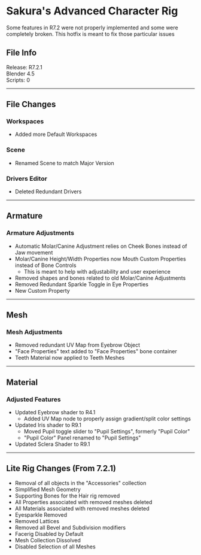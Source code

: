 # Sakura's Advanced Character Rig

Some features in R7.2 were not properly implemented and some were completely broken. This hotfix is meant to fix those particular issues

## File Info

Release: R7.2.1<br>
Blender 4.5<br>
Scripts: 0

---

## File Changes

### Workspaces

- Added more Default Workspaces

### Scene

- Renamed Scene to match Major Version

### Drivers Editor

- Deleted Redundant Drivers

---

## Armature

### Armature Adjustments

- Automatic Molar/Canine Adjustment relies on Cheek Bones instead of Jaw movement
- Molar/Canine Height/Width Properties now Mouth Custom Properties instead of Bone Controls
  - This is meant to help with adjustability and user experience
- Removed shapes and bones related to old Molar/Canine Adjustments
- Removed Redundant Sparkle Toggle in Eye Properties
- New Custom Property

---

## Mesh

### Mesh Adjustments

- Removed redundant UV Map from Eyebrow Object
- "Face Properties" text added to "Face Properties" bone container
- Teeth Material now applied to Teeth Meshes

---

## Material

### Adjusted Features

- Updated Eyebrow shader to R4.1
  - Added UV Map node to properly assign gradient/split color settings
- Updated Iris shader to R9.1
  - Moved Pupil toggle slider to "Pupil Settings", formerly "Pupil Color"
  - "Pupil Color" Panel renamed to "Pupil Settings"
- Updated Sclera Shader to R9.1

---

## Lite Rig Changes (From 7.2.1)

- Removal of all objects in the "Accessories" collection
- Simplified Mesh Geometry
- Supporting Bones for the Hair rig removed
- All Properties associated with removed meshes deleted
- All Materials associated with removed meshes deleted
- Eyesparkle Removed
- Removed Lattices
- Removed all Bevel and Subdivision modifiers
- Facerig Disabled by Default
- Mesh Collection Dissolved
- Disabled Selection of all Meshes
